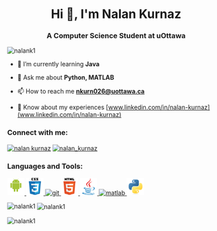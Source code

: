 <h1 align="center">Hi 👋, I'm Nalan Kurnaz</h1>
<h3 align="center">A Computer Science Student at uOttawa</h3>

<p align="left"> <img src="https://komarev.com/ghpvc/?username=nalank1&label=Profile%20views&color=0e75b6&style=flat" alt="nalank1" /> </p>

- 🌱 I’m currently learning **Java**

- 💬 Ask me about **Python, MATLAB**

- 📫 How to reach me **nkurn026@uottawa.ca**

- 📄 Know about my experiences [www.linkedin.com/in/nalan-kurnaz](www.linkedin.com/in/nalan-kurnaz)

<h3 align="left">Connect with me:</h3>
<p align="left">
<a href="https://linkedin.com/in/nalan kurnaz" target="blank"><img align="center" src="https://raw.githubusercontent.com/rahuldkjain/github-profile-readme-generator/master/src/images/icons/Social/linked-in-alt.svg" alt="nalan kurnaz" height="30" width="40" /></a>
<a href="https://instagram.com/nalan_kurnaz" target="blank"><img align="center" src="https://raw.githubusercontent.com/rahuldkjain/github-profile-readme-generator/master/src/images/icons/Social/instagram.svg" alt="nalan_kurnaz" height="30" width="40" /></a>
</p>

<h3 align="left">Languages and Tools:</h3>
<p align="left"> <a href="https://developer.android.com" target="_blank" rel="noreferrer"> <img src="https://raw.githubusercontent.com/devicons/devicon/master/icons/android/android-original-wordmark.svg" alt="android" width="40" height="40"/> </a> <a href="https://www.w3schools.com/css/" target="_blank" rel="noreferrer"> <img src="https://raw.githubusercontent.com/devicons/devicon/master/icons/css3/css3-original-wordmark.svg" alt="css3" width="40" height="40"/> </a> <a href="https://git-scm.com/" target="_blank" rel="noreferrer"> <img src="https://www.vectorlogo.zone/logos/git-scm/git-scm-icon.svg" alt="git" width="40" height="40"/> </a> <a href="https://www.w3.org/html/" target="_blank" rel="noreferrer"> <img src="https://raw.githubusercontent.com/devicons/devicon/master/icons/html5/html5-original-wordmark.svg" alt="html5" width="40" height="40"/> </a> <a href="https://www.java.com" target="_blank" rel="noreferrer"> <img src="https://raw.githubusercontent.com/devicons/devicon/master/icons/java/java-original.svg" alt="java" width="40" height="40"/> </a> <a href="https://www.mathworks.com/" target="_blank" rel="noreferrer"> <img src="https://upload.wikimedia.org/wikipedia/commons/2/21/Matlab_Logo.png" alt="matlab" width="40" height="40"/> </a> <a href="https://www.python.org" target="_blank" rel="noreferrer"> <img src="https://raw.githubusercontent.com/devicons/devicon/master/icons/python/python-original.svg" alt="python" width="40" height="40"/> </a> </p>

<p><img align="left" src="https://github-readme-stats.vercel.app/api/top-langs?username=nalank1&show_icons=true&locale=en&layout=compact" alt="nalank1" /></p>

<p>&nbsp;<img align="center" src="https://github-readme-stats.vercel.app/api?username=nalank1&show_icons=true&locale=en" alt="nalank1" /></p>

<p><img align="center" src="https://github-readme-streak-stats.herokuapp.com/?user=nalank1&" alt="nalank1" /></p>
